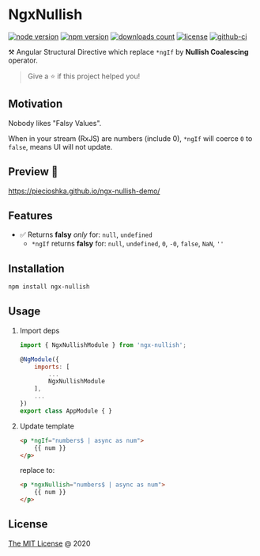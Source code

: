 # NgxNullish

[![node version](https://img.shields.io/node/v/ngx-nullish.svg)](https://www.npmjs.com/package/ngx-nullish)
[![npm version](https://badge.fury.io/js/ngx-nullish.svg)](https://badge.fury.io/js/ngx-nullish)
[![downloads count](https://img.shields.io/npm/dt/ngx-nullish.svg)](https://www.npmjs.com/package/ngx-nullish)
[![license](https://img.shields.io/npm/l/ngx-nullish.svg)](https://piecioshka.mit-license.org)
[![github-ci](https://github.com/piecioshka/ngx-nullish/actions/workflows/testing.yml/badge.svg)](https://github.com/piecioshka/ngx-nullish/actions/workflows/testing.yml)

⚒ Angular Structural Directive which replace `*ngIf` by **Nullish Coalescing** operator.

> Give a ⭐️ if this project helped you!

## Motivation

Nobody likes "Falsy Values".

When in your stream (RxJS) are numbers (include 0),
`*ngIf` will coerce `0` to `false`, means UI will not update.

## Preview 🎉

<https://piecioshka.github.io/ngx-nullish-demo/>

## Features

* :white_check_mark: Returns **falsy** _only_ for: `null`, `undefined`
  * `*ngIf` returns **falsy** for: `null`, `undefined`, `0`, `-0`, `false`, `NaN`, `''`

## Installation

```bash
npm install ngx-nullish
```

## Usage

1. Import deps

    ```javascript
    import { NgxNullishModule } from 'ngx-nullish';

    @NgModule({
        imports: [
            ...
            NgxNullishModule
        ],
        ...
    })
    export class AppModule { }
    ```

2. Update template

    ```html
    <p *ngIf="numbers$ | async as num">
        {{ num }}
    </p>
    ```

    replace to:

    ```html
    <p *ngxNullish="numbers$ | async as num">
        {{ num }}
    </p>
    ```

## License

[The MIT License](https://piecioshka.mit-license.org) @ 2020
